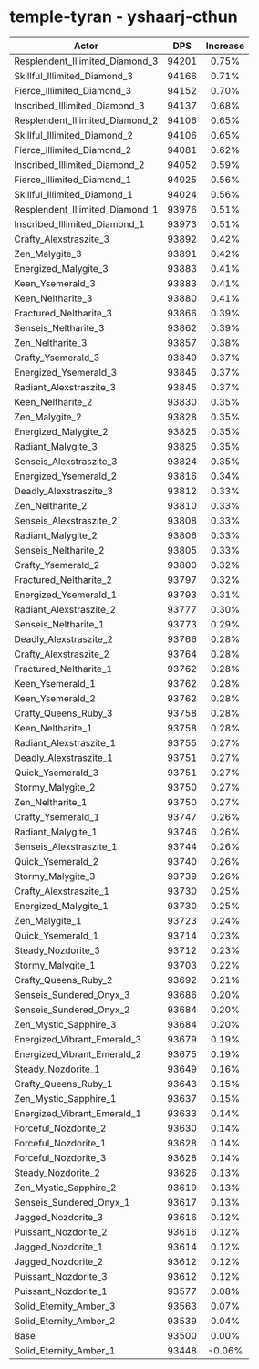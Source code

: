 # temple-tyran - yshaarj-cthun
| Actor | DPS | Increase |
|---|:---:|:---:|
|Resplendent_Illimited_Diamond_3|94201|0.75%|
|Skillful_Illimited_Diamond_3|94166|0.71%|
|Fierce_Illimited_Diamond_3|94152|0.70%|
|Inscribed_Illimited_Diamond_3|94137|0.68%|
|Resplendent_Illimited_Diamond_2|94106|0.65%|
|Skillful_Illimited_Diamond_2|94106|0.65%|
|Fierce_Illimited_Diamond_2|94081|0.62%|
|Inscribed_Illimited_Diamond_2|94052|0.59%|
|Fierce_Illimited_Diamond_1|94025|0.56%|
|Skillful_Illimited_Diamond_1|94024|0.56%|
|Resplendent_Illimited_Diamond_1|93976|0.51%|
|Inscribed_Illimited_Diamond_1|93973|0.51%|
|Crafty_Alexstraszite_3|93892|0.42%|
|Zen_Malygite_3|93891|0.42%|
|Energized_Malygite_3|93883|0.41%|
|Keen_Ysemerald_3|93883|0.41%|
|Keen_Neltharite_3|93880|0.41%|
|Fractured_Neltharite_3|93866|0.39%|
|Senseis_Neltharite_3|93862|0.39%|
|Zen_Neltharite_3|93857|0.38%|
|Crafty_Ysemerald_3|93849|0.37%|
|Energized_Ysemerald_3|93845|0.37%|
|Radiant_Alexstraszite_3|93845|0.37%|
|Keen_Neltharite_2|93830|0.35%|
|Zen_Malygite_2|93828|0.35%|
|Energized_Malygite_2|93825|0.35%|
|Radiant_Malygite_3|93825|0.35%|
|Senseis_Alexstraszite_3|93824|0.35%|
|Energized_Ysemerald_2|93816|0.34%|
|Deadly_Alexstraszite_3|93812|0.33%|
|Zen_Neltharite_2|93810|0.33%|
|Senseis_Alexstraszite_2|93808|0.33%|
|Radiant_Malygite_2|93806|0.33%|
|Senseis_Neltharite_2|93805|0.33%|
|Crafty_Ysemerald_2|93800|0.32%|
|Fractured_Neltharite_2|93797|0.32%|
|Energized_Ysemerald_1|93793|0.31%|
|Radiant_Alexstraszite_2|93777|0.30%|
|Senseis_Neltharite_1|93773|0.29%|
|Deadly_Alexstraszite_2|93766|0.28%|
|Crafty_Alexstraszite_2|93764|0.28%|
|Fractured_Neltharite_1|93762|0.28%|
|Keen_Ysemerald_1|93762|0.28%|
|Keen_Ysemerald_2|93762|0.28%|
|Crafty_Queens_Ruby_3|93758|0.28%|
|Keen_Neltharite_1|93758|0.28%|
|Radiant_Alexstraszite_1|93755|0.27%|
|Deadly_Alexstraszite_1|93751|0.27%|
|Quick_Ysemerald_3|93751|0.27%|
|Stormy_Malygite_2|93750|0.27%|
|Zen_Neltharite_1|93750|0.27%|
|Crafty_Ysemerald_1|93747|0.26%|
|Radiant_Malygite_1|93746|0.26%|
|Senseis_Alexstraszite_1|93744|0.26%|
|Quick_Ysemerald_2|93740|0.26%|
|Stormy_Malygite_3|93739|0.26%|
|Crafty_Alexstraszite_1|93730|0.25%|
|Energized_Malygite_1|93730|0.25%|
|Zen_Malygite_1|93723|0.24%|
|Quick_Ysemerald_1|93714|0.23%|
|Steady_Nozdorite_3|93712|0.23%|
|Stormy_Malygite_1|93703|0.22%|
|Crafty_Queens_Ruby_2|93692|0.21%|
|Senseis_Sundered_Onyx_3|93686|0.20%|
|Senseis_Sundered_Onyx_2|93684|0.20%|
|Zen_Mystic_Sapphire_3|93684|0.20%|
|Energized_Vibrant_Emerald_3|93679|0.19%|
|Energized_Vibrant_Emerald_2|93675|0.19%|
|Steady_Nozdorite_1|93649|0.16%|
|Crafty_Queens_Ruby_1|93643|0.15%|
|Zen_Mystic_Sapphire_1|93637|0.15%|
|Energized_Vibrant_Emerald_1|93633|0.14%|
|Forceful_Nozdorite_2|93630|0.14%|
|Forceful_Nozdorite_1|93628|0.14%|
|Forceful_Nozdorite_3|93628|0.14%|
|Steady_Nozdorite_2|93626|0.13%|
|Zen_Mystic_Sapphire_2|93619|0.13%|
|Senseis_Sundered_Onyx_1|93617|0.13%|
|Jagged_Nozdorite_3|93616|0.12%|
|Puissant_Nozdorite_2|93616|0.12%|
|Jagged_Nozdorite_1|93614|0.12%|
|Jagged_Nozdorite_2|93612|0.12%|
|Puissant_Nozdorite_3|93612|0.12%|
|Puissant_Nozdorite_1|93577|0.08%|
|Solid_Eternity_Amber_3|93563|0.07%|
|Solid_Eternity_Amber_2|93539|0.04%|
|Base|93500|0.00%|
|Solid_Eternity_Amber_1|93448|-0.06%|
